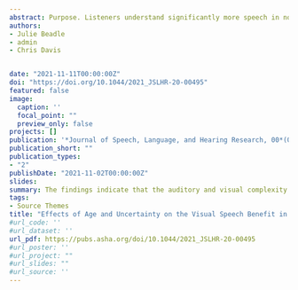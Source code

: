 ```yaml
---
abstract: Purpose. Listeners understand significantly more speech in noise when the talker's face can be seen (visual speech) in comparison to an auditory-only baseline (a visual speech benefit). This study investigated whether the visual speech benefit is reduced when the correspondence between auditory and visual speech is uncertain and whether any reduction is affected by listener age (older vs. younger) and how severe the auditory signal is masked. Method. Older and younger adults completed a speech recognition in noise task that included an auditory-only condition and four auditory–visual (AV) conditions in which one, two, four, or six silent talking face videos were presented. One face always matched the auditory signal; the other face(s) did not. Auditory speech was presented in noise at −6 and −1 dB signal-to-noise ratio (SNR). Results. When the SNR was −6 dB, for both age groups, the standard-sized visual speech benefit reduced as more talking faces were presented. When the SNR was −1 dB, younger adults received the standard-sized visual speech benefit even when two talking faces were presented, whereas older adults did not. Conclusions. The size of the visual speech benefit obtained by older adults was always smaller when AV correspondence was uncertain; this was not the case for younger adults. Difficulty establishing AV correspondence may be a factor that limits older adults' speech recognition in noisy AV environments.
authors:
- Julie Beadle
- admin
- Chris Davis


date: "2021-11-11T00:00:00Z"
doi: "https://doi.org/10.1044/2021_JSLHR-20-00495"
featured: false
image:
  caption: ''
  focal_point: ""
  preview_only: false
projects: []
publication: '*Journal of Speech, Language, and Hearing Research, 00*(0-0)'
publication_short: ""
publication_types:
- "2"
publishDate: "2021-11-02T00:00:00Z"
slides: 
summary: The findings indicate that the auditory and visual complexity of a listening environment may impose an attentional constraint on the amount of visual speech benefit available to OAs and could help explain why seeing a talker does not always facilitate speech perception in noise.
tags:
- Source Themes
title: "Effects of Age and Uncertainty on the Visual Speech Benefit in Noise"
#url_code: ''
#url_dataset: ''
url_pdf: https://pubs.asha.org/doi/10.1044/2021_JSLHR-20-00495
#url_poster: ''
#url_project: ""
#url_slides: ""
#url_source: ''
---
```


